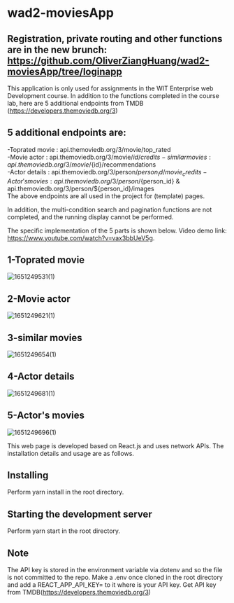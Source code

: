 # wad2-moviesApp
## Registration, private routing and other functions are in the new brunch: https://github.com/OliverZiangHuang/wad2-moviesApp/tree/loginapp
This application is only used for assignments in the WIT Enterprise web Development course.
In addition to the functions completed in the course lab, here are 5 additional endpoints from TMDB (https://developers.themoviedb.org/3)
## 5 additional endpoints are:  
-Toprated movie : api.themoviedb.org/3/movie/top_rated  
-Movie actor : api.themoviedb.org/3/movie/${id}/credits  
-similar movies : api.themoviedb.org/3/movie/${id}/recommendations  
-Actor details : api.themoviedb.org/3/person/${person_id}/movie_credits  
-Actor's movies : api.themoviedb.org/3/person/${person_id} & api.themoviedb.org/3/person/${person_id}/images  
The above endpoints are all used in the project for (template) pages.

In addition, the multi-condition search and pagination functions are not completed, and the running display cannot be performed.

The specific implementation of the 5 parts is shown below. Video demo link: https://www.youtube.com/watch?v=vax3bbUeV5g.
## 1-Toprated movie  
![1651249531(1)](https://user-images.githubusercontent.com/91920008/165985461-99131f5b-31b6-43d9-a2b8-5c6b37d82463.png)
## 2-Movie actor  
![1651249621(1)](https://user-images.githubusercontent.com/91920008/165985548-09750d8a-c41e-4039-92c1-27b3ce55024e.png)
## 3-similar movies  
![1651249654(1)](https://user-images.githubusercontent.com/91920008/165985574-bc0e7bb0-a203-4908-956d-478fbca153d0.png)
## 4-Actor details  
![1651249681(1)](https://user-images.githubusercontent.com/91920008/165985683-a65cb020-ab87-4f79-bdc3-0c4a76e98ffc.png)
## 5-Actor's movies  
![1651249696(1)](https://user-images.githubusercontent.com/91920008/165985697-bc4d9e52-e459-4730-9dfc-e8cc0522472e.png)













This web page is developed based on React.js and uses network APIs. The installation details and usage are as follows.

## Installing
Perform yarn install in the root directory.

## Starting the development server
Perform yarn start in the root directory.

## Note
The API key is stored in the environment variable via dotenv and so the file is not committed to the repo. Make a .env once cloned in the root directory and add a REACT_APP_API_KEY=<value> to it where <value> is your API key. Get  API key from TMDB(https://developers.themoviedb.org/3)
